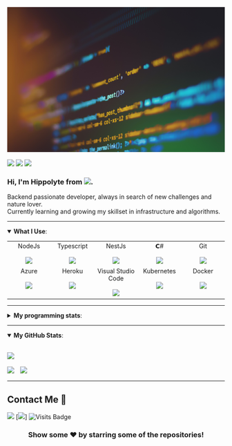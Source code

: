 <img src="https://github.com/Nerwin/nerwin/blob/master/img/banner.jpg">

[<img src="https://img.shields.io/badge/Developer-Backend-yellow?style=for-the-badge" />](_blank) [<img src = "https://img.shields.io/badge/Os-MacOS-blue?style=for-the-badge&logo=apple&logoColor=white">](_blank)  [<img src ="https://img.shields.io/badge/Stack-Node.Js-42b883?style=for-the-badge&logo=node.js&logoColor=white">](_blank)  


<h3 align=“center”>
	Hi, I'm Hippolyte from <img src="https://raw.githubusercontent.com/hjnilsson/country-flags/master/svg/fr.svg" width=25>.
	
</h3>

   Backend passionate developer, always in search of new challenges and nature lover.  
   Currently learning and growing my skillset in infrastructure and algorithms.
	

---
<details open>
 <summary><b>What I Use</b>: </summary>

<table>
  <tbody>
    <tr valign="top">
        <td width="20%" align="center">
          <span>NodeJs</span><br /><br />
          <img height="64px" src="https://cdn.svgporn.com/logos/nodejs.svg" />
        </td>
        <td width="20%" align="center">
          <span>Typescript</span><br /><br />
          <img height="64px" src="https://cdn.worldvectorlogo.com/logos/typescript.svg" />
        </td>
        <td width="20%" align="center">
            <span>NestJs</span><br /><br />
            <img height="64px" src="https://cdn.svgporn.com/logos/nestjs.svg" />
        </td>
        <td width="20%" align="center">
            <span>𝗖#</span><br /><br />
            <img height="64px" src="https://cdn.svgporn.com/logos/c-sharp.svg" />
        </td>
        <td width="20%" align="center">
            <span>Git</span><br /><br />
            <img height="64px" src="https://cdn.svgporn.com/logos/git-icon.svg" />
        </td>
    </tr>
    <tr valign="top">
        <td width="20%" align="center">
            <span>Azure</span><br /><br />
            <img height="64px" src="https://cdn.svgporn.com/logos/azure.svg" />
        </td>
        <td width="20%" align="center">
            <span>Heroku</span><br /><br />
            <img height="64px" src="https://cdn.svgporn.com/logos/heroku.svg" />
        </td>
        <td width="20%" align="center">
        <span>Visual Studio Code</span><br /><br />
        <img height="64px" src="https://cdn.svgporn.com/logos/visual-studio-code.svg" />
      </td>
        <td width="20%" align="center">
        <span>Kubernetes</span><br /><br />
        <img height="64px" src="https://cdn.svgporn.com/logos/kubernetes.svg" />
      </td>
        <td width="20%" align="center">
        <span>Docker</span><br /><br />
        <img height="64px" src="https://cdn.svgporn.com/logos/docker.svg" />
      </td>
    </tr>
  </tbody>
</table>

</details>

---

<details> 
 <summary><b>My programming stats</b>: </summary>
<br>

<!--START_SECTION:waka-->
```text
No Activity tracked this Week
```
<!--END_SECTION:waka-->

</details>

---

<details open>
 <summary><b>My GitHub Stats</b>: </summary>

<br>

<p align = "left">
	<img style="vertical-align:left" src="https://github-readme-stats.vercel.app/api?username=nerwin&count_private=true&show_icons=true&theme=tokyonight&hide=contribs,prs&hide_title=true" />
</p>
<p align = "left">
	<img src="https://github-readme-stats.vercel.app/api/wakatime?username=nerwin&theme=tokyonight" />
	<img hspace="10" src="https://github-readme-stats.vercel.app/api/top-langs/?username=nerwin&layout=compact&theme=tokyonight&hide=css,php,html" />
</p>

</details>

---

##  Contact Me :speech_balloon:

[<img src="https://img.shields.io/badge/HLacroix-%230077B5.svg?&style=for-the-badge&logo=linkedin&logoColor=white" />](https://www.linkedin.com/in/hippolyte-lacroix/) [<img src="https://img.shields.io/badge/Nerwin-yellow.svg?style=for-the-badge&logo=github&logoColor=white" />]  ![Visits Badge](https://badges.pufler.dev/visits/Nerwin/nerwin?style=for-the-badge )   

<div align="center">

### Show some ❤️ by starring some of the repositories!

</div>
